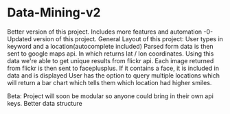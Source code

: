 # Data-Mining-v2
Better version of this project. Includes more features and automation
 -0- Updated version of this project. 
 General Layout of this project:
User types in keyword and a location(autocomplete included)
Parsed form data is then sent to google maps api.
In which returns lat / lon coordinates.
Using this data we're able to get unique results from flickr api.
Each image returned from flickr is then sent to faceplusplus. If it contains a face, it is included in data and is displayed
User has the option to query multiple locations which will return a bar chart which tells them which location had higher smiles.


Beta:
Project will soon be modular so anyone could bring in their own api keys.
Better data structure
